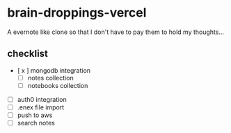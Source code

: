 # brain-droppings-vercel

A evernote like clone so that I don't have to pay them to hold my thoughts...

## checklist
   * [ x ] mongodb integration
      * [ ] notes collection
      * [ ] notebooks collection
   * [ ] auth0 integration
   * [ ] .enex file import
   * [ ] push to aws
   * [ ] search notes
